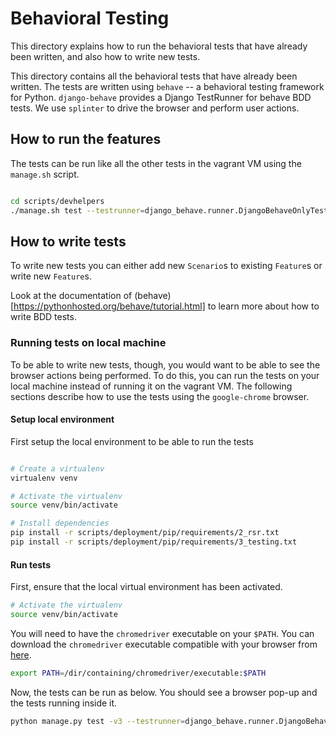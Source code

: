 # Behavioral Testing

This directory explains how to run the behavioral tests that have already been
written, and also how to write new tests.

This directory contains all the behavioral tests that have already been
written.  The tests are written using `behave` -- a behavioral testing
framework for Python.  `django-behave` provides a Django TestRunner for behave
BDD tests.  We use `splinter` to drive the browser and perform user actions.

## How to run the features

The tests can be run like all the other tests in the vagrant VM using the
`manage.sh` script.

```bash

cd scripts/devhelpers
./manage.sh test --testrunner=django_behave.runner.DjangoBehaveOnlyTestSuiteRunner akvo.rsr

```

## How to write tests

To write new tests you can either add new `Scenario`s to existing `Feature`s or
write new `Feature`s.

Look at the documentation of
(behave)[https://pythonhosted.org/behave/tutorial.html] to learn more about how
to write BDD tests.

### Running tests on local machine

To be able to write new tests, though, you would want to be able to see the
browser actions being performed.  To do this, you can run the tests on your
local machine instead of running it on the vagrant VM.  The following sections
describe how to use the tests using the `google-chrome` browser.

#### Setup local environment

First setup the local environment to be able to run the tests

```bash

# Create a virtualenv
virtualenv venv

# Activate the virtualenv
source venv/bin/activate

# Install dependencies
pip install -r scripts/deployment/pip/requirements/2_rsr.txt
pip install -r scripts/deployment/pip/requirements/3_testing.txt

```

#### Run tests

First, ensure that the local virtual environment has been activated.

```bash
# Activate the virtualenv
source venv/bin/activate
```

You will need to have the `chromedriver` executable on your `$PATH`.  You can
download the `chromedriver` executable compatible with your browser from
[here](https://sites.google.com/a/chromium.org/chromedriver/downloads).

```bash
export PATH=/dir/containing/chromedriver/executable:$PATH
```

Now, the tests can be run as below.  You should see a browser pop-up and the
tests running inside it.

```bash
python manage.py test -v3 --testrunner=django_behave.runner.DjangoBehaveOnlyTestSuiteRunner  --behave_verbose --behave_no-capture --behave_no-capture-stderr --behave_browser chrome akvo.rsr
```
